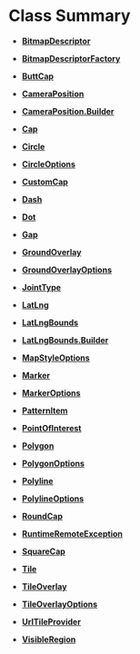 # Class Summary<a name="ZH-CN_TOPIC_0000001099341076"></a>

-   **[BitmapDescriptor](bitmapdescriptor.md)**  

-   **[BitmapDescriptorFactory](bitmapdescriptorfactory.md)**  

-   **[ButtCap](buttcap.md)**  

-   **[CameraPosition](cameraposition.md)**  

-   **[CameraPosition.Builder](cameraposition-builder.md)**  

-   **[Cap](cap.md)**  

-   **[Circle](circle.md)**  

-   **[CircleOptions](circleoptions.md)**  

-   **[CustomCap](customcap.md)**  

-   **[Dash](dash.md)**  

-   **[Dot](dot.md)**  

-   **[Gap](gap.md)**  

-   **[GroundOverlay](groundoverlay.md)**  

-   **[GroundOverlayOptions](groundoverlayoptions.md)**  

-   **[JointType](jointtype.md)**  

-   **[LatLng](latlng.md)**  

-   **[LatLngBounds](latlngbounds.md)**  

-   **[LatLngBounds.Builder](latlngbounds-builder.md)**  

-   **[MapStyleOptions](mapstyleoptions.md)**  

-   **[Marker](marker.md)**  

-   **[MarkerOptions](markeroptions.md)**  

-   **[PatternItem](patternitem.md)**  

-   **[PointOfInterest](pointofinterest.md)**  

-   **[Polygon](polygon.md)**  

-   **[PolygonOptions](polygonoptions.md)**  

-   **[Polyline](polyline.md)**  

-   **[PolylineOptions](polylineoptions.md)**  

-   **[RoundCap](roundcap.md)**  

-   **[RuntimeRemoteException](runtimeremote.md)**  

-   **[SquareCap](squarecap.md)**  

-   **[Tile](tile.md)**  

-   **[TileOverlay](tileoverlay.md)**  

-   **[TileOverlayOptions](tileoverlayoptions.md)**  

-   **[UrlTileProvider](urltileprovider.md)**  

-   **[VisibleRegion](visibleregion.md)**  


